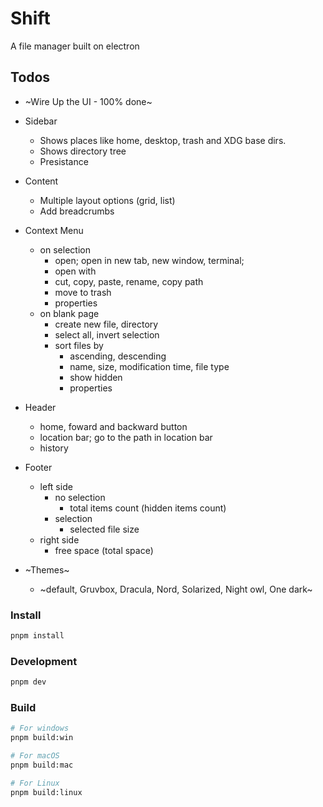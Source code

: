# Shift
A file manager built on electron

## Todos
- ~Wire Up the UI - 100% done~
- Sidebar
  - Shows places like home, desktop, trash and XDG base dirs.
  - Shows directory tree
  - Presistance

- Content
  - Multiple layout options (grid, list)
  - Add breadcrumbs

- Context Menu
  - on selection
    - open; open in new tab, new window, terminal;
    - open with
    - cut, copy, paste, rename, copy path
    - move to trash
    - properties
  - on blank page
    - create new file, directory
    - select all, invert selection
    - sort files by
      - ascending, descending
      - name, size, modification time, file type
      - show hidden
      - properties

- Header
  - home, foward and backward button
  - location bar; go to the path in location bar
  - history

- Footer
  - left side
    - no selection
      - total items count (hidden items count)
    - selection
      - selected file size
  - right side
    - free space (total space)

- ~Themes~
  - ~default, Gruvbox, Dracula, Nord, Solarized, Night owl, One dark~

### Install

```bash
pnpm install
```

### Development

```bash
pnpm dev
```

### Build

```bash
# For windows
pnpm build:win

# For macOS
pnpm build:mac

# For Linux
pnpm build:linux
```

